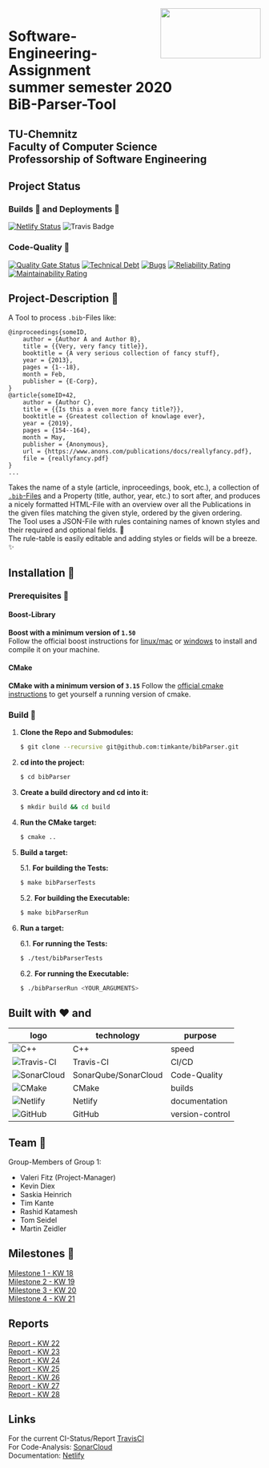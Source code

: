 <img align="right" src="https://upload.wikimedia.org/wikipedia/de/thumb/e/e3/Logo_TU_Chemnitz.svg/2000px-Logo_TU_Chemnitz.svg.png" width="200" height="99.5"/>

<h1>Software-Engineering-Assignment <br/> summer semester 2020 <br/> BiB-Parser-Tool</h1>
<h2>TU-Chemnitz <br/> Faculty of Computer Science <br/> Professorship of Software Engineering</h2>

## Project Status

### Builds :construction_worker: and Deployments :rocket:

[![Netlify Status](https://api.netlify.com/api/v1/badges/c88170d7-f1a1-48d4-8e86-d8d1fdfb8afd/deploy-status)](https://app.netlify.com/sites/relaxed-heisenberg-aecc6d/deploys)
![Travis Badge](https://travis-ci.com/timkante/bibParser.svg?branch=master "TravisCI - Status")

### Code-Quality :art:

[![Quality Gate Status](https://sonarcloud.io/api/project_badges/measure?project=timkante_bibParser&metric=alert_status)](https://sonarcloud.io/dashboard?id=timkante_bibParser)
[![Technical Debt](https://sonarcloud.io/api/project_badges/measure?project=timkante_bibParser&metric=sqale_index)](https://sonarcloud.io/dashboard?id=timkante_bibParser)
[![Bugs](https://sonarcloud.io/api/project_badges/measure?project=timkante_bibParser&metric=bugs)](https://sonarcloud.io/dashboard?id=timkante_bibParser)
[![Reliability Rating](https://sonarcloud.io/api/project_badges/measure?project=timkante_bibParser&metric=reliability_rating)](https://sonarcloud.io/dashboard?id=timkante_bibParser)
[![Maintainability Rating](https://sonarcloud.io/api/project_badges/measure?project=timkante_bibParser&metric=sqale_rating)](https://sonarcloud.io/dashboard?id=timkante_bibParser)

## Project-Description :pencil:

A Tool to process `.bib`-Files like:

```raw
@inproceedings{someID,
    author = {Author A and Author B},
    title = {{Very, very fancy title}},
    booktitle = {A very serious collection of fancy stuff},
    year = {2013},
    pages = {1--18},
    month = Feb,
    publisher = {E-Corp},
}
@article{someID+42,
    author = {Author C},
    title = {{Is this a even more fancy title?}},
    booktitle = {Greatest collection of knowlage ever},
    year = {2019},
    pages = {154--164},
    month = May,
    publisher = {Anonymous},
    url = {https://www.anons.com/publications/docs/reallyfancy.pdf},
    file = {reallyfancy.pdf}
}
...
```
Takes the name of a style (article, inproceedings, book, etc.), a collection of [`.bib`-Files](https://de.wikipedia.org/wiki/BibTeX) and a Property (title, author, year, etc.) to sort after, and produces a nicely formatted HTML-File with an overview over all the Publications in the given files matching the given style, ordered by the given ordering.  
The Tool uses a JSON-File with rules containing names of known styles and their required and optional fields. :wrench:  
The rule-table is easily editable and adding styles or fields will be a breeze. :sparkles:

## Installation :rocket:

### Prerequisites :seedling:

#### Boost-Library

__Boost with a minimum version of `1.50`__  
Follow the official boost instructions for [linux/mac](https://www.boost.org/doc/libs/1_73_0/more/getting_started/unix-variants.html) or [windows](https://www.boost.org/doc/libs/1_73_0/more/getting_started/windows.html) to install and compile it on your machine.  

#### CMake

__CMake with a minimum version of `3.15`__
Follow the [official cmake instructions](https://cmake.org/download/) to get yourself a running version of cmake.

### Build :construction_worker:

1. __Clone the Repo and Submodules:__

    ```bash
    $ git clone --recursive git@github.com:timkante/bibParser.git
    ```

2. __cd into the project:__

    ```bash
    $ cd bibParser
    ```

3. __Create a build directory and cd into it:__

    ```bash
    $ mkdir build && cd build
    ```

4. __Run the CMake target:__

    ```bash
    $ cmake ..
    ```

5. __Build a target:__

    5.1. __For building the Tests:__
    
    ```bash
    $ make bibParserTests
    ```
   
    5.2. __For building the Executable:__
   
    ```bash
    $ make bibParserRun
    ```

6. __Run a target:__

    6.1. __For running the Tests:__
    
    ```bash
    $ ./test/bibParserTests
    ```
   
    6.2. __For running the Executable:__
   
    ```bash
    $ ./bibParserRun <YOUR_ARGUMENTS>
    ```

## Built with :heart: and

| logo | technology | purpose |
|---|---|---|
|![C++](https://upload.wikimedia.org/wikipedia/commons/thumb/1/18/ISO_C%2B%2B_Logo.svg/612px-ISO_C%2B%2B_Logo.svg.png)| C++ | speed |
|![Travis-CI](https://travis-ci.org/images/logos/TravisCI-Mascot-1.png)| Travis-CI | CI/CD |
|![SonarCloud](https://pbs.twimg.com/profile_images/955394530806829056/LC7DAYM3_400x400.jpg)| SonarQube/SonarCloud | Code-Quality |
|![CMake](https://upload.wikimedia.org/wikipedia/commons/thumb/1/13/Cmake.svg/2072px-Cmake.svg.png)| CMake | builds |
|![Netlify](https://cdn.worldvectorlogo.com/logos/netlify.svg)| Netlify | documentation |
|![GitHub](https://upload.wikimedia.org/wikipedia/commons/thumb/9/91/Octicons-mark-github.svg/1200px-Octicons-mark-github.svg.png)| GitHub | version-control |

## Team :busts_in_silhouette:

Group-Members of Group 1:
+ Valeri Fitz (Project-Manager)
+ Kevin Diex
+ Saskia Heinrich
+ Tim Kante
+ Rashid Katamesh
+ Tom Seidel
+ Martin Zeidler

## Milestones :triangular_flag_on_post:

[Milestone 1 - KW 18](doc/milestone1/berichtGroup1KW18.md "Report of KW 18")  
[Milestone 2 - KW 19](doc/milestone2/berichtGroup1KW19.md "Report of KW 19")  
[Milestone 3 - KW 20](doc/milestone3/berichtGroup1KW20.md "Report of KW 20")  
[Milestone 4 - KW 21](doc/milestone4/berichtGroup1KW21.md "Report of KW 21")

## Reports

[Report - KW 22](doc/Berichte/berichtGroup1KW22.md "Report of KW 22")  
[Report - KW 23](doc/Berichte/berichtGroup1KW23.md "Report of KW 23")  
[Report - KW 24](doc/Berichte/berichtGroup1KW24.md "Report of KW 24")  
[Report - KW 25](doc/Berichte/Zwischenbericht.md "Report of KW 25")  
[Report - KW 26](doc/Berichte/berichtGroup1KW26.md "Report of KW 26")  
[Report - KW 27](doc/Berichte/berichtGroup1KW27.md "Report of KW 27")  
[Report - KW 28](doc/Berichte/berichtGroup1KW28.md "Report of KW 28")

## Links

For the current CI-Status/Report [TravisCI](https://travis-ci.com/github/timkante/bibParser "TravisCI")  
For Code-Analysis: [SonarCloud](https://sonarcloud.io/dashboard?id=timkante_bibParser "SonarCloud")  
Documentation: [Netlify](https://bibparser.timkante.dev "Doxygen")
